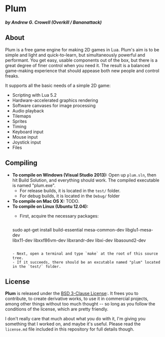 Plum
====

***by Andrew G. Crowell (Overkill / Bananattack)***

About
-----

Plum is a free game engine for making 2D games in Lua.
Plum's aim is to be simple and light and quick-to-learn, but simultaneously powerful and performant.
You get easy, usable components out of the box, but there is a great degree of finer control when you need it.
The result is a balanced game-making experience that should appease both new people and control freaks.

It supports all the basic needs of a simple 2D game:

* Scripting with Lua 5.2
* Hardware-accelerated graphics rendering
* Software canvases for image processing
* Audio playback
* Tilemaps
* Sprites
* Timing
* Keyboard input
* Mouse input
* Joystick input
* Files

Compiling
---------

- **To compile on Windows (Visual Studio 2013):**
  Open up `plum.sln`, then hit Build Solution, and everything should work.
  The compiled executable is named "plum.exe".
  - For release builds, it is located in the `test/` folder.
  - For debug builds, it is located in the `Debug/` folder
- **To compile on Mac OS X:** TODO.
- **To compile on Linux (Ubuntu 12.04):**
  - First, acquire the necessary packages:

    ```
  sudo apt-get install build-essential mesa-common-dev libglu1-mesa-dev \
        libx11-dev libxxf86vm-dev libxrandr-dev libxi-dev libasound2-dev
    ```
  
  - Next, open a terminal and type `make` at the root of this source tree.
  - If it succeeds, there should be an excutable named "plum" located in the `test/` folder.

License
-------

**Plum** is released under the [BSD 3-Clause License](http://opensource.org/licenses/BSD-3-Clause):.
It frees you to contribute, to create derivative works, to use it in commercial projects, among other things
without too much thought -- so long as you follow the conditions of the license, which are pretty friendly.

I don't really care that much about what you do with it, I'm giving you something that I worked on, and maybe it's useful.
Please read the `license.md` file included in this repository for full details though.
